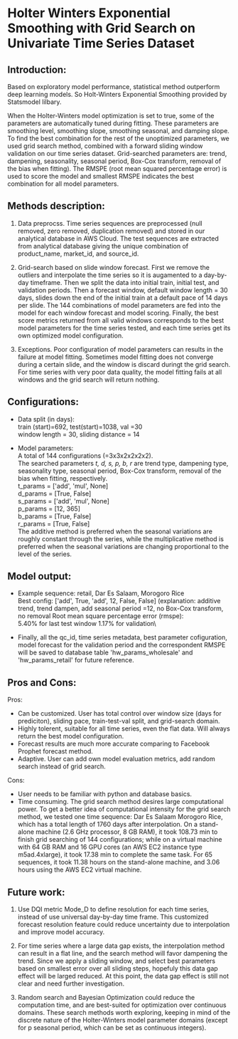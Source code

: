 # Holter Winters Exponential Smoothing with Grid Search on Univariate Time Series Dataset

## Introduction: 

Based on exploratory model performance, statistical method outperform deep learning models. So Holt-Winters Exponential Smoothing provided by Statsmodel lilbary. 

When the Holter-Winters model optimization is set to true, some of the parameters are automatically tuned during fitting. These parameters are smoothing level, smoothing slope, smoothing seasonal, and damping slope.  To find the best combination for the rest of the unoptimized parameters, we used grid search method, combined with a forward sliding window validation on our time series dataset. Grid-searched parameters are: trend, dampening, seasonality, seasonal period, Box-Cox transform, removal of the bias when fitting). The RMSPE (root mean squared percentage error) is used to score the model and smallest RMSPE indicates the best combination for all model parameters. 

## Methods description: 
1. Data preprocss. Time series sequences are preprocessed (null removed, zero removed, duplication removed) and stored in our analytical database in AWS Cloud. The test sequences are extracted from analytical database giving the unique combination of product_name, market_id, and source_id. 

2. Grid-search based on slide window forecast. First we remove the outliers and interpolate the time series so it is augamented to a day-by-day timeframe. Then we split the data into initial train, initial test, and validation periods. Then a forecast window, default window length = 30 days, slides down the end of the initial train at a default pace of 14 days per slide. The 144 combinations of model parameters are fed into the model for each window forecast and model scoring.  Finally, the best score metrics returned from all valid windows corresponds to the best model parameters for the time series tested, and each time series get its own optimized model configuration. 

3. Exceptions. Poor configuration of model parameters can results in the failure at model fitting. Sometimes model fitting does not converge during a certain slide, and the window is discard duringt the grid search. For time series with very poor data quality, the model fitting fails at all windows and the grid search will return nothing. 

## Configurations:

* Data split (in days):\
train (start)=692, test(start)=1038, val =30\
window length = 30, sliding distance = 14

* Model parameters:\
A total of 144 configurations (=3x3x2x2x2x2). \
The searched parameters *t, d, s, p, b, r* are trend type, dampening type, seasonality type, seasonal period, Box-Cox transform, removal of the bias when fitting, respectively. \
t_params = ['add', 'mul', None]\
d_params = [True, False]\
s_params = ['add', 'mul', None]\
p_params = [12, 365]\
b_params = [True, False]\
r_params = [True, False]\
The additive method is preferred when the seasonal variations are roughly constant through the series, while the multiplicative method is preferred when the seasonal variations are changing proportional to the level of the series. 

## Model output: 
* Example sequence: retail, Dar Es Salaam,  Morogoro Rice\
Best config: ['add', True, 'add', 12, False, False]
(explanation: additive trend, trend dampen, add seasonal period =12, no Box-Cox transform, no removal
Root mean square percentage error (rmspe):\
5.40% for last test window
1.17% for validation\

* Finally, all the qc_id, time series metadata, best parameter cofiguration, model forecast for the validation period and the correspondent RMSPE will be saved to database table 'hw_params_wholesale' and 'hw_params_retail' for future reference. 

## Pros and Cons:
Pros: 
* Can be customized. User has total control over window size (days for prediciton), sliding pace, train-test-val split, and grid-search domain. 
* Highly tolerent, suitable for all time series, even the flat data. Will always return the best model configuration. 
* Forecast results are much more accurate comparing to Facebook Prophet forecast method. 
* Adaptive. User can add own model evaluation metrics, add random search instead of grid search.
   
Cons: 
* User needs to be familiar with python and database basics.
* Time consuming. The grid search method desires large computational power. To get a better idea of computational intensity for the grid search method, we tested one time sequence: Dar Es Salaam Morogoro Rice, which has a total length of 1760 days after interpolation. On a stand-alone machine (2.6 GHz processor, 8 GB RAM), it took 108.73 min to finish grid searching of 144 configurations; while on a virtual machine with 64 GB RAM and 16 GPU cores (an AWS EC2 instance type m5ad.4xlarge), it took 17.38 min to complete the same task. For 65 sequences, it took 11.38 hours on the stand-alone machine, and 3.06 hours using the AWS EC2 virtual machine.
   
## Future work:
1. Use DQI metric Mode_D to define resolution for each time series, instead of use universal day-by-day time frame. This customized forecast resolution feature could reduce uncertainty due to interpolation and improve model accuracy. 
   
2. For time series where a large data gap exists, the interpolation method can result in a flat line, and the search method will favor dampening the trend. Since we apply a sliding window, and select best parameters based on smallest error over all sliding steps, hopefuly this data gap effect will be larged reduced.  At this point, the data gap effect is still not clear and need further investigation.
   
3. Random search and Bayesian Optimization could reduce the computation time, and are best-suited for optimization over continuous domains. These search methods worth exploring, keeping in mind of the discrete nature of the Holter-Winters model parameter domains (except for p seasonal period, which can be set as continuous integers). 
        

